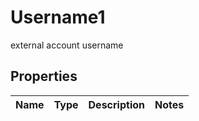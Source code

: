 

# Username1

external account username

## Properties

| Name | Type | Description | Notes |
|------------ | ------------- | ------------- | -------------|




